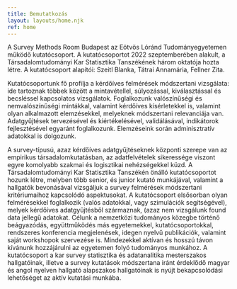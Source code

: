 ```yaml
---
title: Bemutatkozás
layout: layouts/home.njk
ref: home
---
```

A Survey Methods Room Budapest az Eötvös Lóránd Tudományegyetemen működő kutatócsoport. A kutatócsoportot 2022 szeptemberében alakult, a Társadalomtudományi Kar Statisztika Tanszékének három oktatója hozta létre. A kutatócsoport alapítói: Szeitl Blanka, Tátrai Annamária, Fellner Zita.

Kutatócsoportunk fő profilja a kérdőíves felmérések módszertani vizsgálata: ide tartoznak többek között a mintavétellel, súlyozással, kiválasztással és becsléssel kapcsolatos vizsgálatok. Foglalkozunk valószínűségi és nemvalószínűségi mintákkal, valamint kérdőíves kísérletekkel is, valamint olyan alkalmazott elemzésekkel, melyeknek módszertani relevanciája van. Adatgyűjtések tervezésével és kiértékelésével, validálásával, indikátorok fejlesztésével egyaránt foglalkozunk. Elemzéseink során adminisztratív adatokkal is dolgozunk.

A survey-típusú, azaz kérdőíves adatgyűjtéseknek központi szerepe van az empirikus társadalomkutatásban, az adatfelvételek sikeressége viszont egyre komolyabb szakmai és logisztikai nehézségekkel küzd. A Társadalomtudományi Kar Statisztika Tanszékén önálló kutatócsoportot hozunk létre, melyben több senior, és junior kutató munkájával, valamint a hallgatók bevonásával vizsgáljuk a survey felmérések módszertani kritériumaihoz kapcsolódó aspektusokat. A kutatócsoport elsősorban olyan felmérésekkel foglalkozik (valós adatokkal, vagy szimulációk segítségével), melyek kérdőíves adatgyűjtésből származnak, (azaz nem vizsgálunk found data jellegű adatokat. Célunk a nemzetközi tudományos közegbe történő beágyazódás, együttműködés más egyetemekkel, kutatócsoportokkal, rendszeres konferencia megjelenések, idegen nyelvű publikációk, valamint saját workshopok szervezése is. Mindezekkel aktívan és hosszú távon kívánunk hozzájárulni az egyetemen folyó tudományos munkához. A kutatócsoport a kar survey statisztika és adatanalitika mesterszakos hallgatóinak, illetve a survey kutatások módszertana iránt érdeklődő magyar és angol nyelven hallgató alapszakos hallgatóinak is nyújt bekapcsolódási lehetőséget az aktív kutatási munkába.